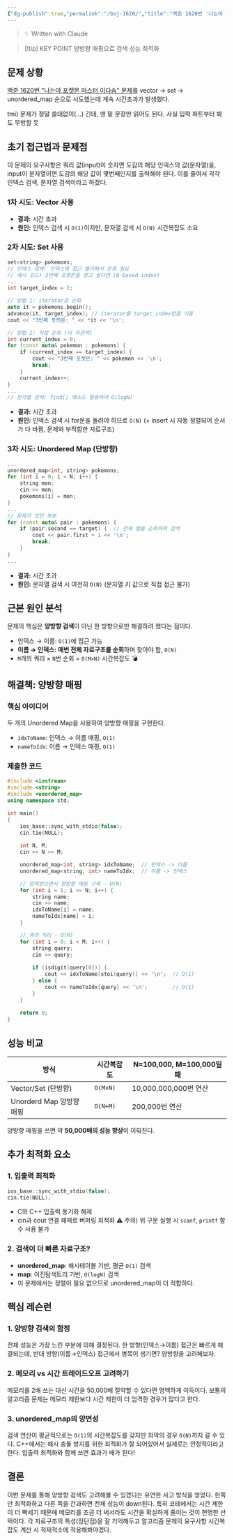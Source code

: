 ```yaml
---
{"dg-publish":true,"permalink":"/boj-1620/","title":"백준 1620번 '나는야 포켓몬 마스터 이다솜' 시간초과 해결기","tags":["백준문풀","시간초과","트러블슈팅","unorderd_map"],"noteIcon":"1","created":"2025-06-29T00:20:08.050+09:00","updated":"2025-08-06T14:47:54.436+09:00"}
---
```



> ✨ Written with Claude

> [!tip] KEY POINT
> 양방향 매핑으로 검색 성능 최적화
> 

## 문제 상황

[백준 1620번 "나는야 포켓몬 마스터 이다솜" 문제](https://www.acmicpc.net/problem/1620)를 vector → set → unordered_map 순으로 시도했는데 계속 시간초과가 발생했다.

tmi) 문제가 정말 쓸데없이(...) 긴데, 맨 밑 문장만 읽어도 된다. 사실 입력 파트부터 봐도 무방할 듯

## 초기 접근법과 문제점

이 문제의 요구사항은 쿼리 값(input)이 숫자면 도감의 해당 인덱스의 값(문자열)을,
input이 문자열이면 도감의 해당 값이 몇번째인지를 출력해야 된다.
이를 줄여서 각각 인덱스 검색, 문자열 검색이라고 하겠다.

### 1차 시도: Vector 사용

- **결과:** 시간 초과
- **원인:** 인덱스 검색 시 `O(1)`이지만, 문자열 검색 시 `O(N)` 시간복잡도 소요

### 2차 시도: Set 사용

```cpp
set<string> pokemons;
// 인덱스 검색: 인덱스에 접근 불가해서 순회 필요
// 예시 코드) 3번째 포켓몬을 찾고 싶다면 (0-based index) 
...
int target_index = 2; 

// 방법 1: iterator로 순회 
auto it = pokemons.begin(); 
advance(it, target_index); // iterator를 target_index만큼 이동
cout << "3번째 포켓몬: " << *it << '\n'; 

// 방법 2: 직접 순회 (더 직관적) 
int current_index = 0; 
for (const auto& pokemon : pokemons) { 
	if (current_index == target_index) { 
		cout << "3번째 포켓몬: " << pokemon << '\n'; 
		break; 
	} 
	current_index++; 
}
...
// 문자열 검색: find() 메소드 활용하여 O(logN)
```

- **결과:** 시간 초과
- **원인:** 인덱스 검색 시 for문을 돌려야 하므로 `O(N)` (+ insert 시 자동 정렬되어 순서가 다 바뀜, 문제와 부적합한 자료구조)

### 3차 시도: Unordered Map (단방향)

```cpp
...
unordered_map<int, string> pokemons;
for (int i = 0; i < N; i++) {
    string mon;
    cin >> mon;
    pokemons[i] = mon;
}
...
// 문제가 있던 부분
for (const auto& pair : pokemons) {
    if (pair.second == target) {  // 전체 맵을 순회하며 검색
        cout << pair.first + 1 << '\n';
        break;
    }
}
...
```

- **결과:** 시간 초과
- **원인:** 문자열 검색 시 여전히 `O(N)` (문자열 키 값으로 직접 접근 불가)

## 근본 원인 분석

문제의 핵심은 **양방향 검색**이 아닌 한 방향으로만 해결하려 했다는 점이다.

- 인덱스 → 이름: `O(1)`에 접근 가능
- **이름 → 인덱스: 매번 전체 자료구조를 순회**하며 찾아야 함, `O(N)`
- `M`개의 쿼리 × `N`번 순회 = `O(M×N)` 시간복잡도 💣

## 해결책: 양방향 매핑

### 핵심 아이디어

두 개의 Unordered Map을 사용하여 양방향 매핑을 구현한다.

- `idxToName`: 인덱스 → 이름 매핑, `O(1)`
- `nameToIdx`: 이름 → 인덱스 매핑, `O(1)`

### 제출한 코드

```cpp
#include <iostream>
#include <string>
#include <unordered_map>
using namespace std;

int main()
{
    ios_base::sync_with_stdio(false);
    cin.tie(NULL);
    
    int N, M;
    cin >> N >> M;

    unordered_map<int, string> idxToName;  // 인덱스 -> 이름
    unordered_map<string, int> nameToIdx;  // 이름 -> 인덱스

    // 입력받으면서 양방향 매핑 구축 - O(N)
    for (int i = 1; i <= N; i++) {
        string name;
        cin >> name;
        idxToName[i] = name;
        nameToIdx[name] = i;
    }

    // 쿼리 처리 - O(M)
    for (int i = 0; i < M; i++) {
        string query;
        cin >> query;
        
        if (isdigit(query[0])) {
            cout << idxToName[stoi(query)] << '\n';  // O(1)
        } else {
            cout << nameToIdx[query] << '\n';        // O(1)
        }
    }
    
    return 0;
}
```
## 성능 비교

| 방식                  | 시간복잡도    | N=100,000, M=100,000일 때 |
| ------------------- | -------- | ----------------------- |
| Vector/Set (단방향)    | `O(M×N)` | 10,000,000,000번 연산      |
| Unorderd Map 양방향 매핑 | `O(N+M)` | 200,000번 연산             |

양방향 매핑을 쓰면 약 **50,000배의 성능 향상**이 이뤄진다.

## 추가 최적화 요소

### 1. 입출력 최적화

```cpp
ios_base::sync_with_stdio(false);
cin.tie(NULL);
```

- C와 C++ 입출력 동기화 해제
- cin과 cout 연결 해제로 버퍼링 최적화
⚠️ 주의) 위 구문 실행 시 `scanf`, `printf` 함수 사용 불가

### 2. 검색이 더 빠른 자료구조?

- **unordered_map**: 해시테이블 기반, 평균 `O(1)` 검색
- **map**: 이진탐색트리 기반, `O(logN)` 검색
- 이 문제에서는 정렬이 필요 없으므로 unordered_map이 더 적합하다.

## 핵심 레슨런

### 1. 양방향 검색의 함정

전체 성능은 가장 느린 부분에 의해 결정된다.
한 방향(인덱스→이름) 접근은 빠르게 해결되는데, 반대 방향(이름→인덱스) 접근에서 병목이 생기면? 양방향을 고려해보자.

### 2. 메모리 vs 시간 트레이드오프 고려하기

메모리를 2배 쓰는 대신 시간을 50,000배 절약할 수 있다면 명백하게 이득이다. 
보통의 알고리즘 문제는 메모리 제한보다 시간 제한이 더 엄격한 경우가 많다고 한다.

### 3. unordered_map의 양면성

검색 연산이 평균적으로는 `O(1)`의 시간복잡도를 갖지만 최악의 경우 `O(N)`까지 갈 수 있다.
C++에서는 해시 충돌 방지를 위한 최적화가 잘 되어있어서 실제로는 안정적이라고 한다.
입출력 최적화와 함께 쓰면 효과가 배가 된다!

## 결론

이번 문제를 통해 양방향 검색도 고려해볼 수 있겠다는 유연한 사고 방식을 얻었다. 한쪽만 최적화하고 다른 쪽을 간과하면 전체 성능이 down된다.
특히 코테에서는 시간 제한이 더 빡세기 때문에 메모리를 조금 더 써서라도 시간을 확실하게 줄이는 것이 현명한 선택이다.
각 자료구조의 특성(장단점)을 잘 기억해두고 알고리즘 문제의 요구사항 시간복잡도 계산 시 적재적소에 적용해봐야겠다.